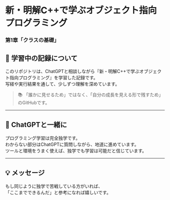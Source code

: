 # 新・明解C++で学ぶオブジェクト指向プログラミング  
  
### 第1章「クラスの基礎」  
  
## 🚀 学習中の記録について
このリポジトリは、ChatGPTと相談しながら『新・明解C++で学ぶオブジェクト指向プログラミング』を学習した記録です。  
写経や実行結果を通して、少しずつ理解を深めています。

> 📚 「誰かに見せるため」ではなく、「自分の成長を見える形で残すため」のGitHubです。

---

## 🤝 ChatGPTと一緒に

プログラミング学習は完全独学です。  
わからない部分はChatGPTに質問しながら、地道に進めています。  
ツールと環境をうまく使えば、独学でも学習は可能だと信じています。

---

## 💡 メッセージ

もし同じように独学で苦戦している方がいれば、  
「ここまでできるんだ」と参考になれば嬉しいです。
